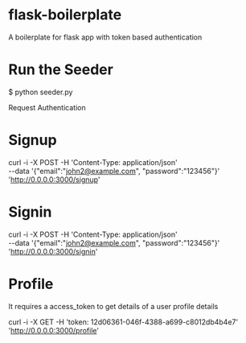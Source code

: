 # flask-boilerplate
A boilerplate for flask app with token based authentication

# Run the Seeder

$ python seeder.py

Request Authentication

# Signup

curl -i -X POST -H 'Content-Type: application/json' \
    --data '{"email":"john2@example.com", "password":"123456"}' 'http://0.0.0.0:3000/signup'

# Signin

curl -i -X POST -H 'Content-Type: application/json'  \
    --data '{"email":"john2@example.com", "password":"123456"}' 'http://0.0.0.0:3000/signin'

# Profile

It requires a access_token to get details of a user profile details

curl -i -X GET -H 'token: 12d06361-046f-4388-a699-c8012db4b4e7' \
'http://0.0.0.0:3000/profile'
